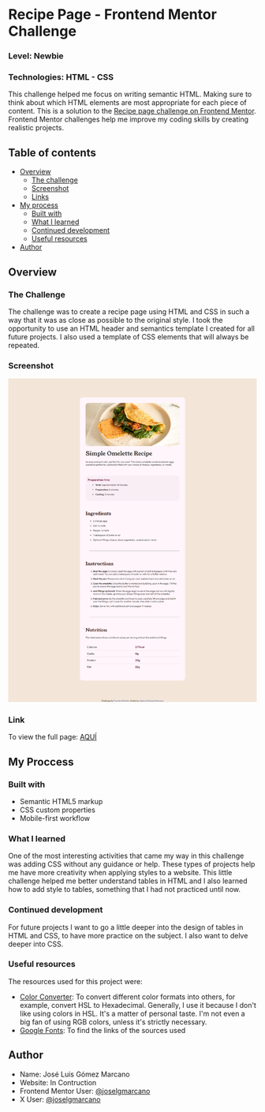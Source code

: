 <h1>Recipe Page - Frontend Mentor Challenge</h1>
<h3>Level: Newbie</h3>
<h3>Technologies: HTML - CSS</h3>
This challenge helped me focus on writing semantic HTML. Making sure to think about which HTML elements are most appropriate for each piece of content.
This is a solution to the <a href='https://www.frontendmentor.io/challenges/recipe-page-KiTsR8QQKm'>Recipe page challenge on Frontend Mentor</a>. Frontend Mentor challenges help me improve my coding skills by creating realistic projects. 

<h2>Table of contents</h2>

- [Overview](#overview)
  - [The challenge](#the-challenge)
  - [Screenshot](#screenshot)
  - [Links](#links)
- [My process](#my-process)
  - [Built with](#built-with)
  - [What I learned](#what-i-learned)
  - [Continued development](#continued-development)
  - [Useful resources](#useful-resources)
- [Author](#author)

<h2 id='overview'>Overview</h2>

<h3 id='the-challenge'>The Challenge</h3>

The challenge was to create a recipe page using HTML and CSS in such a way that it was as close as possible to the original style. I took the opportunity to use an HTML header and semantics template I created for all future projects. I also used a template of CSS elements that will always be repeated.

<h3 id='screenshot'>Screenshot</h3>

<img src='https://github.com/joselgmarcano/Frontend-Mentor-Challenges/blob/main/Recipe-Page/desktop-design.png' alt='Recipe Page Screenshot'>

<h3>Link</h3>

To view the full page:
<a href='https://frontend-mentor-challenge-recipe-page.netlify.app/' target='_blank'>AQUÍ</a>

<h2 id='my-process'>My Proccess</h2>

<h3 id='built-with'>Built with</h3>
<ul>
  <li>Semantic HTML5 markup</li>
  <li>CSS custom properties</li>
  <li>Mobile-first workflow</li>
</ul>

<h3 id='what-i-learned'>What I learned</h3>

One of the most interesting activities that came my way in this challenge was adding CSS without any guidance or help. These types of projects help me have more creativity when applying styles to a website. This little challenge helped me better understand tables in HTML and I also learned how to add style to tables, something that I had not practiced until now.

<h3 id='continued-development'>Continued development</h3>

For future projects I want to go a little deeper into the design of tables in HTML and CSS, to have more practice on the subject. I also want to delve deeper into CSS.

<h3 id='useful-resources'>Useful resources</h3>
<p>The resources used for this project were:</p>
<ul>
  <li>
    <a href='https://www.w3schools.com/colors/colors_converter.asp' target='_blank'>Color Converter</a>: To convert different color formats into others, for example, convert HSL to Hexadecimal. Generally, I use it because I don't like using colors in HSL. It's a matter of personal taste. I'm not even a big fan of using RGB colors, unless it's strictly necessary.    
  </li>
  <li>
    <a href='https://fonts.google.com/' target='_blank'>Google Fonts</a>: To find the links of the sources used
  </li>
</ul>

<h2 id='author'>Author</h2>
<ul>
<li>Name: José Luis Gómez Marcano</li>
<li>Website: In Contruction</li>
<li>Frontend Mentor User: <a href='https://www.frontendmentor.io/profile/joselgmarcano' target='_blank'>@joselgmarcano</a></li>
<li>X User:  <a href='https://x.com/joselgmarcano' target='_blank'>@joselgmarcano</a></li>
</ul>
